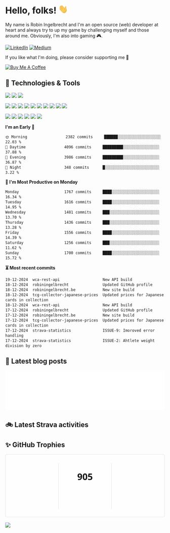 # Hello, folks! <img src="https://raw.githubusercontent.com/robiningelbrecht/robiningelbrecht/master/wave.gif" width="30">
 
My name is Robin Ingelbrecht and I'm an open source (web) developer at heart and always try to up my game by challenging myself and those around me.
Obviously, I'm also into gaming 🎮.

[![LinkedIn](https://img.shields.io/badge/LinkedIn-0D61B8?style=flat&logo=linkedin&logoColor=white&color=0D61B8)](https://linkedin.com/in/robin-ingelbrecht) 
[![Medium](https://img.shields.io/badge/Medium-2bbc8a?style=flat&logo=medium&logoColor=white&color=2bbc8a)](https://ingelbrechtrobin.medium.com/) 

If you like what I'm doing, please consider supporting me 🙏

<a href="https://www.buymeacoffee.com/ingelbrecht" target="_blank"><img src="https://cdn.buymeacoffee.com/buttons/v2/default-yellow.png" alt="Buy Me A Coffee" style="height: 40px !important;" ></a>

## :wrench: Technologies & Tools
![](https://img.shields.io/badge/OS-Linux-informational?style=flat&logo=linux&logoColor=white&color=2bbc8a)
![](https://img.shields.io/badge/OS-Macos-informational?style=flat&logo=macos&logoColor=white&color=2bbc8a)
![](https://img.shields.io/badge/Editor-phpstorm-informational?style=flat&logo=phpstorm&logoColor=white&color=2bbc8a)

![](https://img.shields.io/badge/Code-Php-informational?style=flat&logo=php&logoColor=white&color=2bbc8a)
![](https://img.shields.io/badge/Framework-Symfony-informational?style=flat&logo=symfony&logoColor=white&color=2bbc8a)
![](https://img.shields.io/badge/Framework-Drupal-informational?style=flat&logo=drupal&logoColor=white&color=2bbc8a)
![](https://img.shields.io/badge/Framework-Laravel-informational?style=flat&logo=laravel&logoColor=white&color=2bbc8a)
![](https://img.shields.io/badge/Code-Python-informational?style=flat&logo=python&logoColor=white&color=2bbc8a)
![](https://img.shields.io/badge/Code-JavaScript-informational?style=flat&logo=javascript&logoColor=white&color=2bbc8a)
![](https://img.shields.io/badge/Code-css3-informational?style=flat&logo=css3&logoColor=white&color=2bbc8a)
![](https://img.shields.io/badge/Code-html5-informational?style=flat&logo=html5&logoColor=white&color=2bbc8a)
![](https://img.shields.io/badge/Code-chart.js-informational?style=flat&logo=chartdotjs&logoColor=white&color=2bbc8a)
![](https://img.shields.io/badge/Shell-Bash-informational?style=flat&logo=gnu-bash&logoColor=white&color=2bbc8a)

![](https://img.shields.io/badge/Tools-MySQL-informational?style=flat&logo=mysql&logoColor=white&color=2bbc8a)
![](https://img.shields.io/badge/Tools-MariaDB-informational?style=flat&logo=mariadb&logoColor=white&color=2bbc8a)
![](https://img.shields.io/badge/Tools-RabbitMQ-informational?style=flat&logo=rabbitmq&logoColor=white&color=2bbc8a)
![](https://img.shields.io/badge/Tools-Redis-informational?style=flat&logo=redis&logoColor=white&color=2bbc8a)
![](https://img.shields.io/badge/Devops-Docker-informational?style=flat&logo=docker&logoColor=white&color=2bbc8a)
![](https://img.shields.io/badge/GitHub-continuous%20integration-informational?style=flat&logo=github%20actions&logoColor=white&color=2bbc8a)

<!--START_SECTION:commits-per-day-time-->
**I&#039;m an Early 🐤**

```text
🌞 Morning                 2382 commits     ██████░░░░░░░░░░░░░░░░░░░   22.03 %
🌆 Daytime                 4096 commits     █████████░░░░░░░░░░░░░░░░   37.88 %
🌃 Evening                 3986 commits     █████████░░░░░░░░░░░░░░░░   36.87 %
🌙 Night                   348 commits      █░░░░░░░░░░░░░░░░░░░░░░░░   3.22 %
```
<!--END_SECTION:commits-per-day-time-->

<!--START_SECTION:commits-per-weekday-->
**📅 I&#039;m Most Productive on Monday**

```text
Monday                    1767 commits     ████░░░░░░░░░░░░░░░░░░░░░   16.34 %
Tuesday                   1616 commits     ████░░░░░░░░░░░░░░░░░░░░░   14.95 %
Wednesday                 1481 commits     ███░░░░░░░░░░░░░░░░░░░░░░   13.70 %
Thursday                  1436 commits     ███░░░░░░░░░░░░░░░░░░░░░░   13.28 %
Friday                    1556 commits     ████░░░░░░░░░░░░░░░░░░░░░   14.39 %
Saturday                  1256 commits     ███░░░░░░░░░░░░░░░░░░░░░░   11.62 %
Sunday                    1700 commits     ████░░░░░░░░░░░░░░░░░░░░░   15.72 %
```
<!--END_SECTION:commits-per-weekday-->

<!--START_SECTION:most-recent-commits-->
**⏳ Most recent commits**
                                        
```text
19-12-2024  wca-rest-api                   New API build
18-12-2024  robiningelbrecht               Updated GitHub profile
18-12-2024  robiningelbrecht.be            New site build
18-12-2024  tcg-collector-japanese-prices  Updated prices for Japanese cards in collection
18-12-2024  wca-rest-api                   New API build
17-12-2024  robiningelbrecht               Updated GitHub profile
17-12-2024  robiningelbrecht.be            New site build
17-12-2024  tcg-collector-japanese-prices  Updated prices for Japanese cards in collection
17-12-2024  strava-statistics              ISSUE-9: Imoroved error handling
17-12-2024  strava-statistics              ISSUE-2: Ahtlete weight division by zero
```
<!--END_SECTION:most-recent-commits-->

## :pencil: Latest blog posts

<a target="_blank" href="https://ingelbrechtrobin.medium.com/"><img src="assets/medium-blog-posts.svg" /></a>

## :bike: Latest Strava activities

<!--START_SECTION:strava-activities-->

<!--END_SECTION:strava-activities-->

 ## :sparkles: GitHub Trophies

<img src="assets/github-streak-stats.svg"  alt="Robin Ingelbrecht's streak stats"/>

![](https://github-profile-trophy.vercel.app/?username=robiningelbrecht&theme=chalk&no-frame=false&no-bg=true&margin-w=4)
